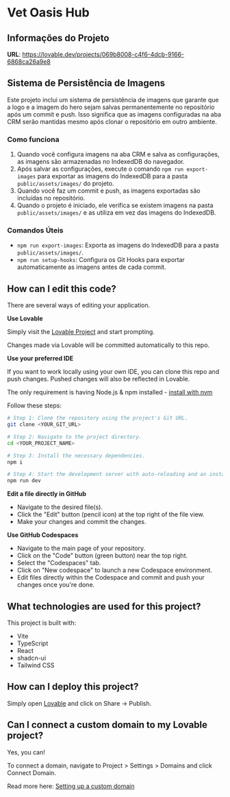 # Vet Oasis Hub

## Informações do Projeto

**URL**: https://lovable.dev/projects/069b8008-c4f6-4dcb-9166-6868ca26a9e8

## Sistema de Persistência de Imagens

Este projeto inclui um sistema de persistência de imagens que garante que a logo e a imagem do hero sejam salvas permanentemente no repositório após um commit e push. Isso significa que as imagens configuradas na aba CRM serão mantidas mesmo após clonar o repositório em outro ambiente.

### Como funciona

1. Quando você configura imagens na aba CRM e salva as configurações, as imagens são armazenadas no IndexedDB do navegador.
2. Após salvar as configurações, execute o comando `npm run export-images` para exportar as imagens do IndexedDB para a pasta `public/assets/images/` do projeto.
3. Quando você faz um commit e push, as imagens exportadas são incluídas no repositório.
4. Quando o projeto é iniciado, ele verifica se existem imagens na pasta `public/assets/images/` e as utiliza em vez das imagens do IndexedDB.

### Comandos Úteis

- `npm run export-images`: Exporta as imagens do IndexedDB para a pasta `public/assets/images/`.
- `npm run setup-hooks`: Configura os Git Hooks para exportar automaticamente as imagens antes de cada commit.

## How can I edit this code?

There are several ways of editing your application.

**Use Lovable**

Simply visit the [Lovable Project](https://lovable.dev/projects/069b8008-c4f6-4dcb-9166-6868ca26a9e8) and start prompting.

Changes made via Lovable will be committed automatically to this repo.

**Use your preferred IDE**

If you want to work locally using your own IDE, you can clone this repo and push changes. Pushed changes will also be reflected in Lovable.

The only requirement is having Node.js & npm installed - [install with nvm](https://github.com/nvm-sh/nvm#installing-and-updating)

Follow these steps:

```sh
# Step 1: Clone the repository using the project's Git URL.
git clone <YOUR_GIT_URL>

# Step 2: Navigate to the project directory.
cd <YOUR_PROJECT_NAME>

# Step 3: Install the necessary dependencies.
npm i

# Step 4: Start the development server with auto-reloading and an instant preview.
npm run dev
```

**Edit a file directly in GitHub**

- Navigate to the desired file(s).
- Click the "Edit" button (pencil icon) at the top right of the file view.
- Make your changes and commit the changes.

**Use GitHub Codespaces**

- Navigate to the main page of your repository.
- Click on the "Code" button (green button) near the top right.
- Select the "Codespaces" tab.
- Click on "New codespace" to launch a new Codespace environment.
- Edit files directly within the Codespace and commit and push your changes once you're done.

## What technologies are used for this project?

This project is built with:

- Vite
- TypeScript
- React
- shadcn-ui
- Tailwind CSS

## How can I deploy this project?

Simply open [Lovable](https://lovable.dev/projects/069b8008-c4f6-4dcb-9166-6868ca26a9e8) and click on Share -> Publish.

## Can I connect a custom domain to my Lovable project?

Yes, you can!

To connect a domain, navigate to Project > Settings > Domains and click Connect Domain.

Read more here: [Setting up a custom domain](https://docs.lovable.dev/tips-tricks/custom-domain#step-by-step-guide)

